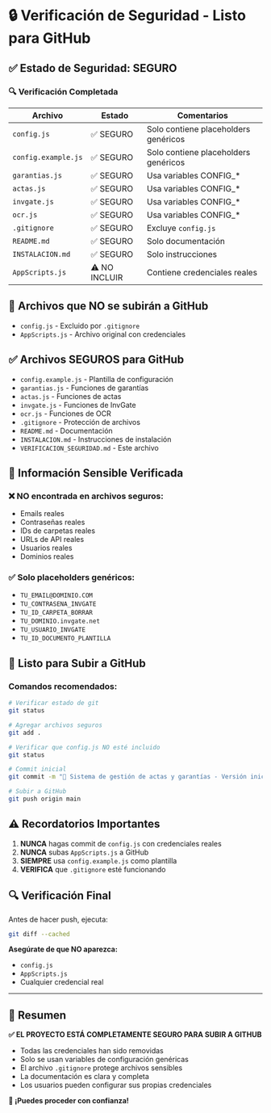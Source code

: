 # 🔒 Verificación de Seguridad - Listo para GitHub

## ✅ Estado de Seguridad: **SEGURO**

### 🔍 Verificación Completada

| Archivo | Estado | Comentarios |
|---------|--------|-------------|
| `config.js` | ✅ SEGURO | Solo contiene placeholders genéricos |
| `config.example.js` | ✅ SEGURO | Solo contiene placeholders genéricos |
| `garantias.js` | ✅ SEGURO | Usa variables CONFIG_* |
| `actas.js` | ✅ SEGURO | Usa variables CONFIG_* |
| `invgate.js` | ✅ SEGURO | Usa variables CONFIG_* |
| `ocr.js` | ✅ SEGURO | Usa variables CONFIG_* |
| `.gitignore` | ✅ SEGURO | Excluye `config.js` |
| `README.md` | ✅ SEGURO | Solo documentación |
| `INSTALACION.md` | ✅ SEGURO | Solo instrucciones |
| `AppScripts.js` | ⚠️ NO INCLUIR | Contiene credenciales reales |

## 🚫 Archivos que NO se subirán a GitHub

- `config.js` - Excluido por `.gitignore`
- `AppScripts.js` - Archivo original con credenciales

## ✅ Archivos SEGUROS para GitHub

- `config.example.js` - Plantilla de configuración
- `garantias.js` - Funciones de garantías
- `actas.js` - Funciones de actas
- `invgate.js` - Funciones de InvGate
- `ocr.js` - Funciones de OCR
- `.gitignore` - Protección de archivos
- `README.md` - Documentación
- `INSTALACION.md` - Instrucciones de instalación
- `VERIFICACION_SEGURIDAD.md` - Este archivo

## 🔐 Información Sensible Verificada

### ❌ NO encontrada en archivos seguros:
- Emails reales
- Contraseñas reales
- IDs de carpetas reales
- URLs de API reales
- Usuarios reales
- Dominios reales

### ✅ Solo placeholders genéricos:
- `TU_EMAIL@DOMINIO.COM`
- `TU_CONTRASENA_INVGATE`
- `TU_ID_CARPETA_BORRAR`
- `TU_DOMINIO.invgate.net`
- `TU_USUARIO_INVGATE`
- `TU_ID_DOCUMENTO_PLANTILLA`

## 🚀 Listo para Subir a GitHub

### Comandos recomendados:
```bash
# Verificar estado de git
git status

# Agregar archivos seguros
git add .

# Verificar que config.js NO esté incluido
git status

# Commit inicial
git commit -m "🎉 Sistema de gestión de actas y garantías - Versión inicial"

# Subir a GitHub
git push origin main
```

## ⚠️ Recordatorios Importantes

1. **NUNCA** hagas commit de `config.js` con credenciales reales
2. **NUNCA** subas `AppScripts.js` a GitHub
3. **SIEMPRE** usa `config.example.js` como plantilla
4. **VERIFICA** que `.gitignore` esté funcionando

## 🔍 Verificación Final

Antes de hacer push, ejecuta:
```bash
git diff --cached
```

**Asegúrate de que NO aparezca:**
- `config.js`
- `AppScripts.js`
- Cualquier credencial real

---

## 🎯 Resumen

**✅ EL PROYECTO ESTÁ COMPLETAMENTE SEGURO PARA SUBIR A GITHUB**

- Todas las credenciales han sido removidas
- Solo se usan variables de configuración genéricas
- El archivo `.gitignore` protege archivos sensibles
- La documentación es clara y completa
- Los usuarios pueden configurar sus propias credenciales

**🚀 ¡Puedes proceder con confianza!** 